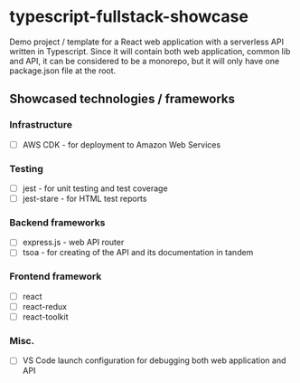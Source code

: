 # typescript-fullstack-showcase

Demo project / template for a React web application with a serverless API written in Typescript. Since it will contain both web application, common lib and API, it can be considered to be a monorepo, but it will only have one package.json file at the root.

## Showcased technologies / frameworks

### Infrastructure
* [ ] AWS CDK - for deployment to Amazon Web Services

### Testing
* [ ] jest - for unit testing and test coverage
* [ ] jest-stare - for HTML test reports

### Backend frameworks
* [ ] express.js - web API router
* [ ] tsoa - for creating of the API and its documentation in tandem

### Frontend framework
* [ ] react
* [ ] react-redux
* [ ] react-toolkit

### Misc.
* [ ] VS Code launch configuration for debugging both web application and API

